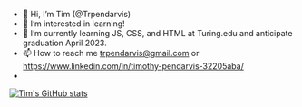 - 👋 Hi, I’m Tim (@Trpendarvis)
- 👀 I’m interested in learning! 
- 🌱 I’m currently learning JS, CSS, and HTML at Turing.edu and anticipate graduation April 2023.
- 📫 How to reach me trpendarvis@gmail.com or https://www.linkedin.com/in/timothy-pendarvis-32205aba/
- 
[![Tim's GitHub stats](https://github-readme-stats.vercel.app/api?username=trpendarvis)](https://github.com/Trpendarvis/github-readme-stats)




<!---
Trpendarvis/Trpendarvis is a ✨ special ✨ repository because its `README.md` (this file) appears on your GitHub profile.
You can click the Preview link to take a look at your changes.
--->
